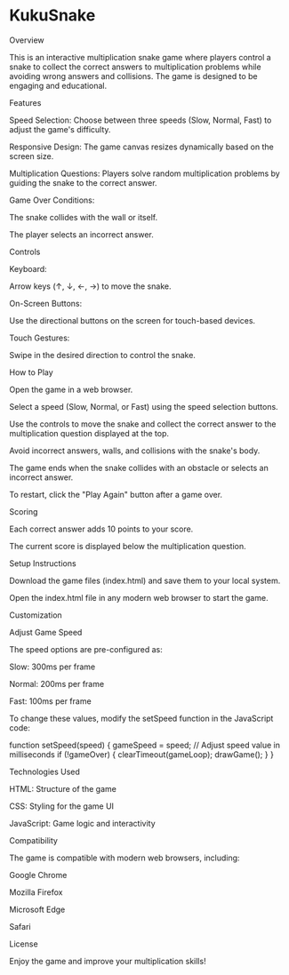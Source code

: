 # KukuSnake

Overview

This is an interactive multiplication snake game where players control a snake to collect the correct answers to multiplication problems while avoiding wrong answers and collisions. The game is designed to be engaging and educational.

Features

Speed Selection: Choose between three speeds (Slow, Normal, Fast) to adjust the game's difficulty.

Responsive Design: The game canvas resizes dynamically based on the screen size.

Multiplication Questions: Players solve random multiplication problems by guiding the snake to the correct answer.

Game Over Conditions:

The snake collides with the wall or itself.

The player selects an incorrect answer.

Controls

Keyboard:

Arrow keys (↑, ↓, ←, →) to move the snake.

On-Screen Buttons:

Use the directional buttons on the screen for touch-based devices.

Touch Gestures:

Swipe in the desired direction to control the snake.

How to Play

Open the game in a web browser.

Select a speed (Slow, Normal, or Fast) using the speed selection buttons.

Use the controls to move the snake and collect the correct answer to the multiplication question displayed at the top.

Avoid incorrect answers, walls, and collisions with the snake's body.

The game ends when the snake collides with an obstacle or selects an incorrect answer.

To restart, click the "Play Again" button after a game over.

Scoring

Each correct answer adds 10 points to your score.

The current score is displayed below the multiplication question.

Setup Instructions

Download the game files (index.html) and save them to your local system.

Open the index.html file in any modern web browser to start the game.

Customization

Adjust Game Speed

The speed options are pre-configured as:

Slow: 300ms per frame

Normal: 200ms per frame

Fast: 100ms per frame

To change these values, modify the setSpeed function in the JavaScript code:

function setSpeed(speed) {
    gameSpeed = speed;  // Adjust speed value in milliseconds
    if (!gameOver) {
        clearTimeout(gameLoop);
        drawGame();
    }
}

Technologies Used

HTML: Structure of the game

CSS: Styling for the game UI

JavaScript: Game logic and interactivity

Compatibility

The game is compatible with modern web browsers, including:

Google Chrome

Mozilla Firefox

Microsoft Edge

Safari

License

Enjoy the game and improve your multiplication skills!
